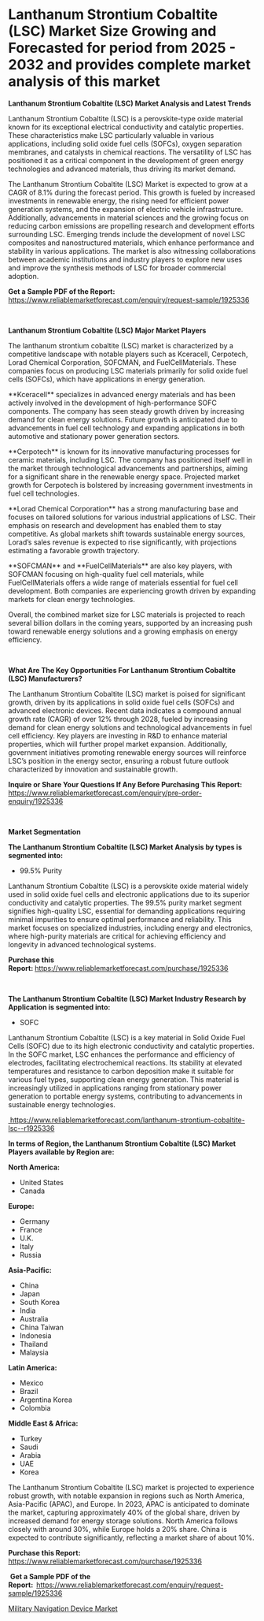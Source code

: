 <p><h1>Lanthanum Strontium Cobaltite (LSC) Market Size Growing and Forecasted for period from 2025 - 2032 and provides complete market analysis of this market</h1></p><p><strong>Lanthanum Strontium Cobaltite (LSC) Market Analysis and Latest Trends</strong></p>
<p><p>Lanthanum Strontium Cobaltite (LSC) is a perovskite-type oxide material known for its exceptional electrical conductivity and catalytic properties. These characteristics make LSC particularly valuable in various applications, including solid oxide fuel cells (SOFCs), oxygen separation membranes, and catalysts in chemical reactions. The versatility of LSC has positioned it as a critical component in the development of green energy technologies and advanced materials, thus driving its market demand.</p><p>The Lanthanum Strontium Cobaltite (LSC) Market is expected to grow at a CAGR of 8.1% during the forecast period. This growth is fueled by increased investments in renewable energy, the rising need for efficient power generation systems, and the expansion of electric vehicle infrastructure. Additionally, advancements in material sciences and the growing focus on reducing carbon emissions are propelling research and development efforts surrounding LSC. Emerging trends include the development of novel LSC composites and nanostructured materials, which enhance performance and stability in various applications. The market is also witnessing collaborations between academic institutions and industry players to explore new uses and improve the synthesis methods of LSC for broader commercial adoption.</p></p>
<p><strong>Get a Sample PDF of the Report:&nbsp;</strong> <a href="https://www.reliablemarketforecast.com/enquiry/request-sample/1925336?utm_campaign=3053&utm_medium=2&utm_source=Github&utm_content=ia&utm_term=28032025&utm_id=lanthanum-strontium-cobaltite-lsc">https://www.reliablemarketforecast.com/enquiry/request-sample/1925336</a></p>
<p>&nbsp;</p>
<p><strong>Lanthanum Strontium Cobaltite (LSC) Major Market Players</strong></p>
<p><p>The lanthanum strontium cobaltite (LSC) market is characterized by a competitive landscape with notable players such as Kceracell, Cerpotech, Lorad Chemical Corporation, SOFCMAN, and FuelCellMaterials. These companies focus on producing LSC materials primarily for solid oxide fuel cells (SOFCs), which have applications in energy generation.</p><p>**Kceracell** specializes in advanced energy materials and has been actively involved in the development of high-performance SOFC components. The company has seen steady growth driven by increasing demand for clean energy solutions. Future growth is anticipated due to advancements in fuel cell technology and expanding applications in both automotive and stationary power generation sectors.</p><p>**Cerpotech** is known for its innovative manufacturing processes for ceramic materials, including LSC. The company has positioned itself well in the market through technological advancements and partnerships, aiming for a significant share in the renewable energy space. Projected market growth for Cerpotech is bolstered by increasing government investments in fuel cell technologies.</p><p>**Lorad Chemical Corporation** has a strong manufacturing base and focuses on tailored solutions for various industrial applications of LSC. Their emphasis on research and development has enabled them to stay competitive. As global markets shift towards sustainable energy sources, Lorad’s sales revenue is expected to rise significantly, with projections estimating a favorable growth trajectory.</p><p>**SOFCMAN** and **FuelCellMaterials** are also key players, with SOFCMAN focusing on high-quality fuel cell materials, while FuelCellMaterials offers a wide range of materials essential for fuel cell development. Both companies are experiencing growth driven by expanding markets for clean energy technologies.</p><p>Overall, the combined market size for LSC materials is projected to reach several billion dollars in the coming years, supported by an increasing push toward renewable energy solutions and a growing emphasis on energy efficiency.</p></p>
<p>&nbsp;</p>
<p><strong>What Are The Key Opportunities For Lanthanum Strontium Cobaltite (LSC) Manufacturers?</strong></p>
<p><p>The Lanthanum Strontium Cobaltite (LSC) market is poised for significant growth, driven by its applications in solid oxide fuel cells (SOFCs) and advanced electronic devices. Recent data indicates a compound annual growth rate (CAGR) of over 12% through 2028, fueled by increasing demand for clean energy solutions and technological advancements in fuel cell efficiency. Key players are investing in R&D to enhance material properties, which will further propel market expansion. Additionally, government initiatives promoting renewable energy sources will reinforce LSC’s position in the energy sector, ensuring a robust future outlook characterized by innovation and sustainable growth.</p></p>
<p><strong>Inquire or Share Your Questions If Any Before Purchasing This Report:</strong> <a href="https://www.reliablemarketforecast.com/enquiry/pre-order-enquiry/1925336?utm_campaign=3053&utm_medium=2&utm_source=Github&utm_content=ia&utm_term=28032025&utm_id=lanthanum-strontium-cobaltite-lsc">https://www.reliablemarketforecast.com/enquiry/pre-order-enquiry/1925336</a></p>
<p>&nbsp;</p>
<p><strong>Market Segmentation</strong></p>
<p><strong>The Lanthanum Strontium Cobaltite (LSC) Market Analysis by types is segmented into:</strong></p>
<p><ul><li>99.5% Purity</li></ul></p>
<p><p>Lanthanum Strontium Cobaltite (LSC) is a perovskite oxide material widely used in solid oxide fuel cells and electronic applications due to its superior conductivity and catalytic properties. The 99.5% purity market segment signifies high-quality LSC, essential for demanding applications requiring minimal impurities to ensure optimal performance and reliability. This market focuses on specialized industries, including energy and electronics, where high-purity materials are critical for achieving efficiency and longevity in advanced technological systems.</p></p>
<p><strong>Purchase this Report:&nbsp;</strong><a href="https://www.reliablemarketforecast.com/purchase/1925336?utm_campaign=3053&utm_medium=2&utm_source=Github&utm_content=ia&utm_term=28032025&utm_id=lanthanum-strontium-cobaltite-lsc">https://www.reliablemarketforecast.com/purchase/1925336</a></p>
<p>&nbsp;</p>
<p><strong>The Lanthanum Strontium Cobaltite (LSC) Market Industry Research by Application is segmented into:</strong></p>
<p><ul><li>SOFC</li></ul></p>
<p><p>Lanthanum Strontium Cobaltite (LSC) is a key material in Solid Oxide Fuel Cells (SOFC) due to its high electronic conductivity and catalytic properties. In the SOFC market, LSC enhances the performance and efficiency of electrodes, facilitating electrochemical reactions. Its stability at elevated temperatures and resistance to carbon deposition make it suitable for various fuel types, supporting clean energy generation. This material is increasingly utilized in applications ranging from stationary power generation to portable energy systems, contributing to advancements in sustainable energy technologies.</p></p>
<p><a href="https://www.reliablemarketforecast.com/lanthanum-strontium-cobaltite-lsc--r1925336?utm_campaign=3053&utm_medium=2&utm_source=Github&utm_content=ia&utm_term=28032025&utm_id=lanthanum-strontium-cobaltite-lsc">&nbsp;https://www.reliablemarketforecast.com/lanthanum-strontium-cobaltite-lsc--r1925336</a></p>
<p><strong>In terms of Region, the Lanthanum Strontium Cobaltite (LSC) Market Players available by Region are:</strong></p>
<p>
    <p> <strong> North America: </strong>
        <ul>
            <li>United States</li>
            <li>Canada</li>
        </ul>
        </p> 
    <p> <strong> Europe: </strong>
        <ul>
            <li>Germany</li>
            <li>France</li>
            <li>U.K.</li>
            <li>Italy</li>
            <li>Russia</li>
        </ul>
        </p> 
    <p> <strong> Asia-Pacific: </strong>
        <ul>
            <li>China</li>
            <li>Japan</li>
            <li>South Korea</li>
            <li>India</li>
            <li>Australia</li>
            <li>China Taiwan</li>
            <li>Indonesia</li>
            <li>Thailand</li>
            <li>Malaysia</li>
        </ul>
        </p> 
    <p> <strong> Latin America: </strong>
        <ul>
            <li>Mexico</li>
            <li>Brazil</li>
            <li>Argentina Korea</li>
            <li>Colombia</li>
        </ul>
        </p> 
    <p> <strong> Middle East & Africa: </strong>
        <ul>
            <li>Turkey</li>
            <li>Saudi</li>
            <li>Arabia</li>
            <li>UAE</li>
            <li>Korea</li>
        </ul>
    </p>
    </p>
<p><p>The Lanthanum Strontium Cobaltite (LSC) market is projected to experience robust growth, with notable expansion in regions such as North America, Asia-Pacific (APAC), and Europe. In 2023, APAC is anticipated to dominate the market, capturing approximately 40% of the global share, driven by increased demand for energy storage solutions. North America follows closely with around 30%, while Europe holds a 20% share. China is expected to contribute significantly, reflecting a market share of about 10%.</p></p>
<p><strong>Purchase this Report: </strong><a href="https://www.reliablemarketforecast.com/purchase/1925336?utm_campaign=3053&utm_medium=2&utm_source=Github&utm_content=ia&utm_term=28032025&utm_id=lanthanum-strontium-cobaltite-lsc">https://www.reliablemarketforecast.com/purchase/1925336</a></p>
<p>&nbsp;<strong>Get a Sample PDF of the Report:&nbsp;&nbsp;</strong><a href="https://www.reliablemarketforecast.com/enquiry/request-sample/1925336?utm_campaign=3053&utm_medium=2&utm_source=Github&utm_content=ia&utm_term=28032025&utm_id=lanthanum-strontium-cobaltite-lsc">https://www.reliablemarketforecast.com/enquiry/request-sample/1925336</a></p>
<p><strong></strong></p>
<p><p><a href="https://github.com/supicweg/Market-Research-Report-List-1/blob/main/military-navigation-device-market.md?utm_campaign=3053&utm_medium=2&utm_source=Github&utm_content=ia&utm_term=28032025&utm_id=lanthanum-strontium-cobaltite-lsc">Military Navigation Device Market</a></p></p>